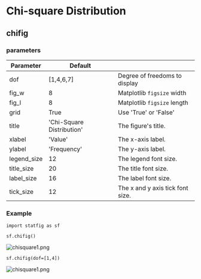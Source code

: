 # Chi-square Distribution

## chifig

### parameters

| Parameter   | Default                   |                                  |
| ----------- | ------------------------- | -------------------------------- |
| dof         | [1,4,6,7]                 | Degree of freedoms to display    |
| fig_w       | 8                         | Matplotlib `figsize` width       |
| fig_l       | 8                         | Matplotlib `figsize` length      |
| grid        | True                      | Use 'True' or 'False'            |
| title       | 'Chi-Square Distribution' | The figure's title.              |
| xlabel      | 'Value'                   | The x-axis label.                |
| ylabel      | 'Frequency'               | The y-axis label.                |
| legend_size | 12                        | The legend font size.            |
| title_size  | 20                        | The title font size.             |
| label_size  | 16                        | The label font size.             |
| tick_size   | 12                        | The x and y axis tick font size. |

### Example

```
import statfig as sf

sf.chifig()
```

![chisquare1.png](https://raw.githubusercontent.com/shinokada/statsfig/master/image/chisquare1.png)

```
sf.chifig(dof=[1,4])
```

![chisquare1.png](https://raw.githubusercontent.com/shinokada/statsfig/master/image/chisquare2.png)